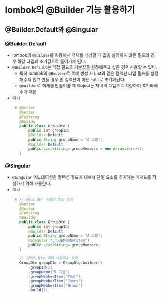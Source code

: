 # lombok의 @Builder 기능 활용하기
## @Builder.Default와 @Singular
### @Builder.Default
* lombok의 `@Builder`를 이용해서 객체를 생성할 때 값을 설정하지 않은 필드의 경우 해당 타입의 초기값으로 들어가게 된다.
* `@Builder.Default`는 직접 필드의 기본값을 설정해주고 싶은 경우 사용할 수 있다.
  * 특히 lombok의 `@Builder`로 객체 생성 시 List와 같은 컬렉션 타입 필드를 설정해주지 않고 만들 경우 빈 컬렉션이 아닌 `null`로 초기화된다.
  * `@Builder`로 객체를 만들어줄 때 Object는 제네릭 타입으로 지정하여 초기화해주기 때문
* 예시
  * ```java
    @Getter
    @Setter
    @ToString
    @Builder
    public class GroupDto {
        public int groupId;
        @Builder.Default
        public String groupName = "A 그룹";
        @Builder.Default
        public List<String> groupMembers = new ArrayList<>();
    }
    ```

### @Singular
* `@Singular` 어노테이션은 컬렉션 필드에 대해서 단일 요소를 추가하는 메서드를 작성하기 위해 사용한다.
* 예시
  * ```java
    // @Builder 사용한 Dto 정의
    @Getter
    @Setter
    @ToString
    @Builder
    public class GroupDto {
        public int groupId;
        @Builder.Default
        public String groupName = "A 그룹";
        @Singular("groupMemberItem")
        public List<String> groupMembers;
    }
    
    // 정의한 Dto 객체 사용하는 부분
    GroupDto groupDto = GroupDto.builder()
        .groupId(2)
        .groupName("B 그룹")
        .groupMemberItem("Paul")
        .groupMemberItem("James")
        .groupMemberItem("Brown")
        .build();
    ```
